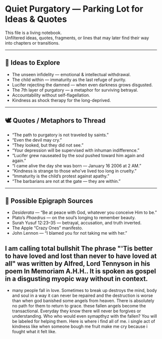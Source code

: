 # Quiet Purgatory — Parking Lot for Ideas & Quotes

This file is a living notebook.  
Unfiltered ideas, quotes, fragments, or lines that may later find their way into chapters or transitions.

---

## 🧠 Ideas to Explore
- The unseen infidelity — emotional & intellectual withdrawal.
- The child within — immaturity as the last refuge of purity.
- Lucifer rejecting the damned — when even darkness grows disgusted.
- The 7th layer of purgatory — a metaphor for surviving betrayal.
- Accountability without self-flagellation.
- Kindness as shock therapy for the long-deprived.

---

## 🕊 Quotes / Metaphors to Thread
- “The path to purgatory is not traveled by saints.”
- “Even the devil may cry.”
- “They looked, but they did not see.”
- “Your depression will be supervised with inhuman indifference.”
- “Lucifer grew nauseated by the soul pushed toward him again and again.”
- “I came alive the day she was born — January 16 2006 at 2 AM.”
- “Kindness is strange to those who’ve lived too long in cruelty.”
- “Immaturity is the child’s protest against apathy.”
- “The barbarians are not at the gate — they are within.”

---

## 💭 Possible Epigraph Sources
- *Desiderata* — “Be at peace with God, whatever you conceive Him to be.”
- Plato’s *Phaedrus* — on the soul’s longing to remember beauty.
- Surah Yusuf 12:23–35 — betrayal, accusation, and truth inverted.
- The Apple “Crazy Ones” manifesto.
- John Lennon — “I blamed you for not taking me with her.”

## I am calling total bullshit The phrase "'Tis better to have loved and lost than never to have loved at all" was written by Alfred, Lord Tennyson in his poem In Memoriam A.H.H.. It is spoken as gospel in a disgusting myopic way without in context.
- many people fall in love. Sometimes to break up destroys the mind, body and soul in a way it can never be repaired and the destruction is worse than when god banished some angels from heaven. There is absolutely no path for them to return to grace. these fallen angels become the transactional. Everyday they know there will never be forgives or understanding. Who who would even symapthyz with the fallen? You will be labeled for helping them. Here is where i find all of me. i single act of kindness like when someone bough me fruit make me cry because i fought what it felt like.